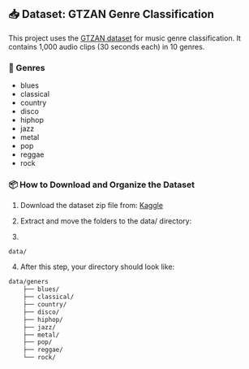 ## 📥 Dataset: GTZAN Genre Classification

This project uses the [GTZAN dataset](https://www.kaggle.com/datasets/andradaolteanu/gtzan-dataset-music-genre-classification) for music genre classification. It contains 1,000 audio clips (30 seconds each) in 10 genres.

### 🎼 Genres
- blues
- classical
- country
- disco
- hiphop
- jazz
- metal
- pop
- reggae
- rock

### 📦 How to Download and Organize the Dataset

1. Download the dataset zip file from: [Kaggle](https://www.kaggle.com/datasets/andradaolteanu/gtzan-dataset-music-genre-classification)


2. Extract and move the folders to the data/ directory:
3. 
`data/`

4. After this step, your directory should look like:
```bash
data/geners
    ├── blues/
    ├── classical/
    ├── country/
    ├── disco/
    ├── hiphop/
    ├── jazz/
    ├── metal/
    ├── pop/
    ├── reggae/
    └── rock/
```

